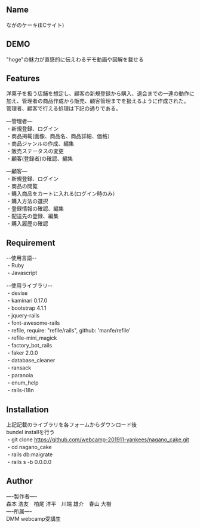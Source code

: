 ## Name
ながのケーキ(ECサイト)

## DEMO
"hoge"の魅力が直感的に伝えわるデモ動画や図解を載せる

## Features
洋菓子を扱う店舗を想定し、顧客の新規登録から購入、退会までの一連の動作に加え、管理者の商品作成から販売、顧客管理までを扱えるように作成された。  管理者、顧客で行える処理は下記の通りである。

—管理者—  
・新規登録、ログイン   
・商品掲載(画像、商品名、商品詳細、価格）  
・商品ジャンルの作成、編集  
・販売ステータスの変更  
・顧客(登録者)の確認、編集  
  
—顧客—  
・新規登録、ログイン   
・商品の閲覧  
・購入商品をカートに入れる(ログイン時のみ）  
・購入方法の選択  
・登録情報の確認、編集  
・配送先の登録、編集  
・購入履歴の確認  

## Requirement  
--使用言語--  
・Ruby  
・Javascript  

--使用ライブラリ--  
・devise  
・kaminari 0.17.0  
・bootstrap 4.1.1  
・jquery-rails  
・font-awesome-rails  
・refile, require: "refile/rails", github: 'manfe/refile'  
・refile-mini_magick  
・factory_bot_rails  
・faker 2.0.0   
・database_cleaner  
・ransack  
・paranoia  
・enum_help  
・rails-i18n  
  
## Installation  

上記記載のライブラリを各フォームからダウンロード後  
bundel installを行う  
・git clone https://github.com/webcamp-201911-yankees/nagano_cake.git  
・cd nagano_cake  
・rails db:maigrate    
・rails s -b 0.0.0.0  
  
## Author  
—-製作者—-    
  森本 浩友　柏尾 洋平　川端 雄介　春山 大樹  
—-所属—-  
  DMM webcamp受講生  
